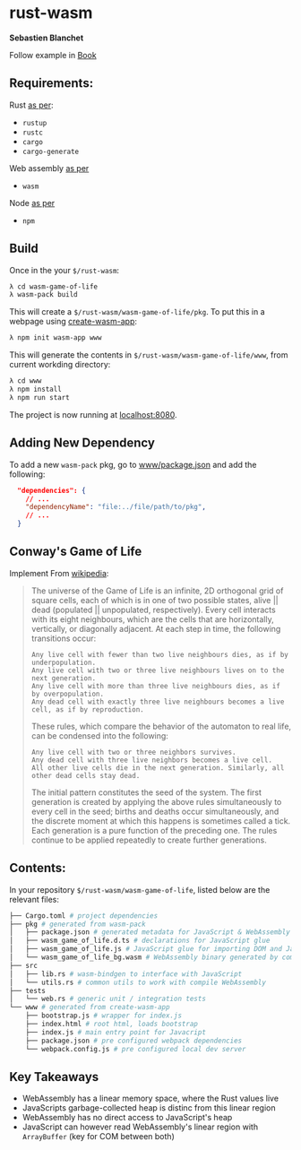 # rust-wasm

**Sebastien Blanchet**

Follow example in [Book](https://rustwasm.github.io/book/)

## Requirements:

Rust [as per](https://www.rust-lang.org/tools/install):
* `rustup`
* `rustc`
* `cargo`
* `cargo-generate`

Web assembly [as per](https://rustwasm.github.io/wasm-pack/installer/)
* `wasm`

Node [as per](https://www.npmjs.com/get-npm)
* `npm`

## Build

Once in the your `$/rust-wasm`:

```bash
λ cd wasm-game-of-life
λ wasm-pack build
```

This will create a `$/rust-wasm/wasm-game-of-life/pkg`. To put this in a webpage using [create-wasm-app](https://github.com/rustwasm/create-wasm-app):
``` bash
λ npm init wasm-app www
```

This will generate the contents in `$/rust-wasm/wasm-game-of-life/www`, from current workding directory:
```bash
λ cd www
λ npm install
λ npm run start
```

The project is now running at [localhost:8080](http://localhost:8080/).

## Adding New Dependency

To add a new `wasm-pack` pkg, go to [www/package.json](wasm-game-of-life/www/package.json) and add the following:

```json
  "dependencies": {
    // ...
    "dependencyName": "file:../file/path/to/pkg",
    // ...
  }
```

## Conway's Game of Life

Implement From [wikipedia](https://en.wikipedia.org/wiki/Conway%27s_Game_of_Life):

> The universe of the Game of Life is an infinite, 2D orthogonal grid of square cells, each of which is
> in one of two possible states, alive || dead (populated || unpopulated, respectively). Every cell interacts 
> with its eight neighbours, which are the cells that are horizontally, vertically, or diagonally adjacent. At each 
> step in time, the following transitions occur:
> 
>     Any live cell with fewer than two live neighbours dies, as if by underpopulation.
>     Any live cell with two or three live neighbours lives on to the next generation.
>     Any live cell with more than three live neighbours dies, as if by overpopulation.
>     Any dead cell with exactly three live neighbours becomes a live cell, as if by reproduction.
>
> These rules, which compare the behavior of the automaton to real life, can be condensed into the following:
> 
>     Any live cell with two or three neighbors survives.
>     Any dead cell with three live neighbors becomes a live cell.
>     All other live cells die in the next generation. Similarly, all other dead cells stay dead.
>
> The initial pattern constitutes the seed of the system. The first generation is created by applying the above rules 
> simultaneously to every cell in the seed; births and deaths occur simultaneously, and the discrete moment at which 
> this happens is sometimes called a tick. Each generation is a pure function of the preceding one. The rules 
> continue to be applied repeatedly to create further generations.
>


## Contents:

In your repository `$/rust-wasm/wasm-game-of-life`, listed below are the relevant files:

``` bash
├── Cargo.toml # project dependencies
├── pkg # generated from wasm-pack
│   ├── package.json # generated metadata for JavaScript & WebAssembly
│   ├── wasm_game_of_life.d.ts # declarations for JavaScript glue
│   ├── wasm_game_of_life.js # JavaScript glue for importing DOM and JavaScript into Rust
│   └── wasm_game_of_life_bg.wasm # WebAssembly binary generated by compiler from ../src/
├── src
│   ├── lib.rs # wasm-bindgen to interface with JavaScript
│   └── utils.rs # common utils to work with compile WebAssembly
├── tests
│   └── web.rs # generic unit / integration tests
└── www # generated from create-wasm-app
    ├── bootstrap.js # wrapper for index.js
    ├── index.html # root html, loads bootstrap
    ├── index.js # main entry point for Javacript
    ├── package.json # pre configured webpack dependencies
    └── webpack.config.js # pre configured local dev server
```

## Key Takeaways

* WebAssembly has a linear memory space, where the Rust values live
* JavaScripts garbage-collected heap is distinc from this linear region
* WebAssembly has no direct access to JavaScript's heap
* JavaScript can however read WebAssembly's linear region with `ArrayBuffer` (key for COM between both)

